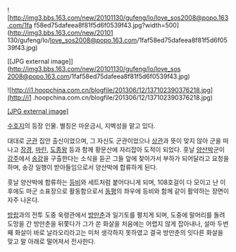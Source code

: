 ![http://img3.bbs.163.com/new/20101130/gufeng/lo/love_sos2008@popo.163.com/1fa
f58ed75dafeea8f81f5d6f0539f43.jpg?width=500](http://img3.bbs.163.com/new/20101
130/gufeng/lo/love_sos2008@popo.163.com/1faf58ed75dafeea8f81f5d6f0539f43.jpg)

[[JPG external image]](http://img3.bbs.163.com/new/20101130/gufeng/lo/love_sos
2008@popo.163.com/1faf58ed75dafeea8f81f5d6f0539f43.jpg)

  

![http://i1.hoopchina.com.cn/blogfile/201306/12/137102390376218.jpg](http://i1
.hoopchina.com.cn/blogfile/201306/12/137102390376218.jpg)

[[JPG external
image]](http://i1.hoopchina.com.cn/blogfile/201306/12/137102390376218.jpg)

  
[수호지](%EC%88%98%ED%98%B8%EC%A7%80.md)의 등장 인물. 별칭은 마운금시, 지벽성을 맡고 있다.

대대로 [군관](%EA%B5%B0%EA%B4%80.md) 집안 출신이었으며, 그 자신도 군관이었으나
[상관](%EC%83%81%EA%B4%80.md)과 뜻이 맞지 않아 군을 떠나고
[장경](%EC%9E%A5%EA%B2%BD.md),
[마린](%EB%A7%88%EB%A6%B0%28%EC%88%98%ED%98%B8%EC%A7%80%29.md),
[도종왕](%EB%8F%84%EC%A2%85%EC%99%95.md) 등과 함께 황문산에 자리잡아 도적이 되었다. 훗날
[양산박](%EC%96%91%EC%82%B0%EB%B0%95.md)군이 [강주](%EA%B0%95%EC%A3%BC.md)에서
[송강](%EC%86%A1%EA%B0%95%28%EC%88%98%ED%98%B8%EC%A7%80%29.md)을 구출한다는 소식을 듣곤
그들 앞에 찾아가서 부하가 되어달라고 요청을 하며, 송강 일행이 받아들임으로서 양산박에 합류하게 된다.

훗날 양산박에 합류하는 [등비](%EB%93%B1%EB%B9%84.md)와 세트처럼 붙어다니게 되며, 108호걸이 다 모이고 난
이후에도 마군 소표장으로 활동함으로서 [동평](%EB%8F%99%ED%8F%89.md)의 좌우에 등비와 함께 같이 활약하는 장면이 자주
나온다.

[방랍](%EB%B0%A9%EB%9E%8D.md)과의 전투 도중 욱령관에서
[방만춘](%EB%B0%A9%EB%A7%8C%EC%B6%98.md)과 일기토를 펼치게 되며, 도중에 말머리를 돌려 도망을 간 방만춘을
뒤쫓다가 그가 쏜 화살을 처음에는 어렵지 않게 잡아내나, 설마 두번째 화살이 바로 날라오리라고는 미처 생각하지 못하였고 결국 방만춘의 잇다른
화살을 맞고 말 아래로 떨어져서 전사한다.

